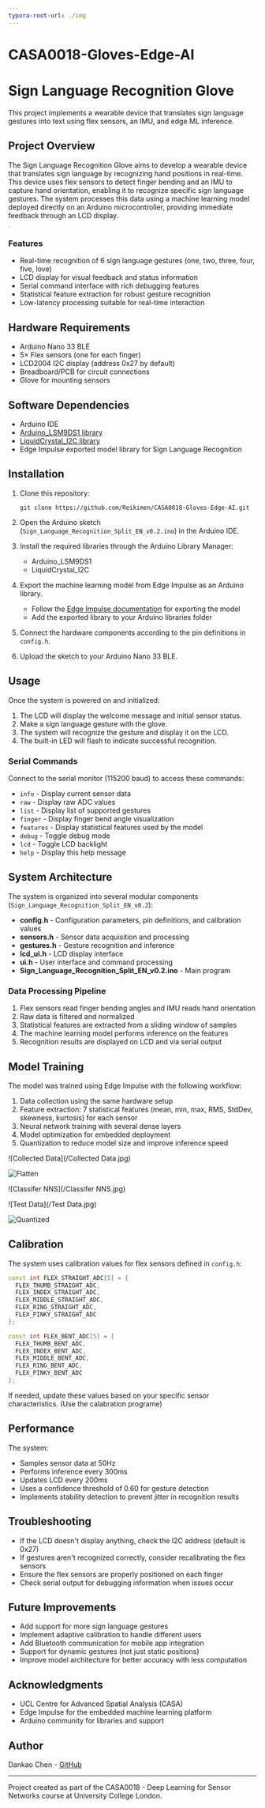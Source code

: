 ```yaml
---
typora-root-url: ./img
---
```


# CASA0018-Gloves-Edge-AI

# Sign Language Recognition Glove

This project implements a wearable device that translates sign language gestures into text using flex sensors, an IMU, and edge ML inference.

## Project Overview

The Sign Language Recognition Glove aims to develop a wearable device that translates sign language by recognizing hand positions in real-time. This device uses flex sensors to detect finger bending and an IMU to capture hand orientation, enabling it to recognize specific sign language gestures. The system processes this data using a machine learning model deployed directly on an Arduino microcontroller, providing immediate feedback through an LCD display.

<img src="/love.jpg" alt="love" style="zoom:10%;" />

### Features

- Real-time recognition of 6 sign language gestures (one, two, three, four, five, love)
- LCD display for visual feedback and status information
- Serial command interface with rich debugging features
- Statistical feature extraction for robust gesture recognition
- Low-latency processing suitable for real-time interaction

## Hardware Requirements

- Arduino Nano 33 BLE
- 5× Flex sensors (one for each finger)
- LCD2004 I2C display (address 0x27 by default)
- Breadboard/PCB for circuit connections
- Glove for mounting sensors

## Software Dependencies

- Arduino IDE
- [Arduino_LSM9DS1 library](https://www.arduino.cc/en/Reference/ArduinoLSM9DS1)
- [LiquidCrystal_I2C library](https://github.com/johnrickman/LiquidCrystal_I2C)
- Edge Impulse exported model library for Sign Language Recognition

## Installation

1. Clone this repository:

   ```
   git clone https://github.com/Reikimen/CASA0018-Gloves-Edge-AI.git
   ```

2. Open the Arduino sketch (`Sign_Language_Recognition_Split_EN_v0.2.ino`) in the Arduino IDE.

3. Install the required libraries through the Arduino Library Manager:

   - Arduino_LSM9DS1
   - LiquidCrystal_I2C

4. Export the machine learning model from Edge Impulse as an Arduino library.

   - Follow the [Edge Impulse documentation](https://docs.edgeimpulse.com/docs/deployment/arduino-library) for exporting the model
   - Add the exported library to your Arduino libraries folder

5. Connect the hardware components according to the pin definitions in `config.h`.

6. Upload the sketch to your Arduino Nano 33 BLE.

## Usage

Once the system is powered on and initialized:

1. The LCD will display the welcome message and initial sensor status.
2. Make a sign language gesture with the glove.
3. The system will recognize the gesture and display it on the LCD.
4. The built-in LED will flash to indicate successful recognition.

### Serial Commands

Connect to the serial monitor (115200 baud) to access these commands:

- `info` - Display current sensor data
- `raw` - Display raw ADC values
- `list` - Display list of supported gestures
- `finger` - Display finger bend angle visualization
- `features` - Display statistical features used by the model
- `debug` - Toggle debug mode
- `lcd` - Toggle LCD backlight
- `help` - Display this help message

## System Architecture

The system is organized into several modular components (`Sign_Language_Recognition_Split_EN_v0.2`):

- **config.h** - Configuration parameters, pin definitions, and calibration values
- **sensors.h** - Sensor data acquisition and processing
- **gestures.h** - Gesture recognition and inference
- **lcd_ui.h** - LCD display interface
- **ui.h** - User interface and command processing
- **Sign_Language_Recognition_Split_EN_v0.2.ino** - Main program

### Data Processing Pipeline

1. Flex sensors read finger bending angles and IMU reads hand orientation
2. Raw data is filtered and normalized
3. Statistical features are extracted from a sliding window of samples
4. The machine learning model performs inference on the features
5. Recognition results are displayed on LCD and via serial output

## Model Training

The model was trained using Edge Impulse with the following workflow:

1. Data collection using the same hardware setup
2. Feature extraction: 7 statistical features (mean, min, max, RMS, StdDev, skewness, kurtosis) for each sensor
3. Neural network training with several dense layers
4. Model optimization for embedded deployment
5. Quantization to reduce model size and improve inference speed

![Collected Data](/Collected Data.jpg)

![Flatten](/Flatten.jpg)

![Classifer NNS](/Classifer NNS.jpg)

![Test Data](/Test Data.jpg)

![Quantized](/Quantized.jpg)

## Calibration

The system uses calibration values for flex sensors defined in `config.h`:

```cpp
const int FLEX_STRAIGHT_ADC[5] = {
  FLEX_THUMB_STRAIGHT_ADC, 
  FLEX_INDEX_STRAIGHT_ADC, 
  FLEX_MIDDLE_STRAIGHT_ADC, 
  FLEX_RING_STRAIGHT_ADC, 
  FLEX_PINKY_STRAIGHT_ADC
};

const int FLEX_BENT_ADC[5] = {
  FLEX_THUMB_BENT_ADC, 
  FLEX_INDEX_BENT_ADC, 
  FLEX_MIDDLE_BENT_ADC, 
  FLEX_RING_BENT_ADC, 
  FLEX_PINKY_BENT_ADC
};
```

If needed, update these values based on your specific sensor characteristics. (Use the calabration programe)

## Performance

The system:

- Samples sensor data at 50Hz
- Performs inference every 300ms
- Updates LCD every 200ms
- Uses a confidence threshold of 0.60 for gesture detection
- Implements stability detection to prevent jitter in recognition results

## Troubleshooting

- If the LCD doesn't display anything, check the I2C address (default is 0x27)
- If gestures aren't recognized correctly, consider recalibrating the flex sensors
- Ensure the flex sensors are properly positioned on each finger
- Check serial output for debugging information when issues occur

## Future Improvements

- Add support for more sign language gestures
- Implement adaptive calibration to handle different users
- Add Bluetooth communication for mobile app integration
- Support for dynamic gestures (not just static positions)
- Improve model architecture for better accuracy with less computation

## Acknowledgments

- UCL Centre for Advanced Spatial Analysis (CASA)
- Edge Impulse for the embedded machine learning platform
- Arduino community for libraries and support

## Author

Dankao Chen - [GitHub](https://github.com/Reikimen)

------

Project created as part of the CASA0018 - Deep Learning for Sensor Networks course at University College London.